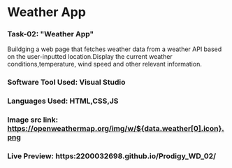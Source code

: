 # Weather App
### Task-02: "Weather App"
Buildging a web page that fetches weather data from a weather API based on the user-inputted location.Display the current weather conditions,temperature, wind speed and other relevant information.
### Software Tool Used: Visual Studio
### Languages Used: HTML,CSS,JS
### Image src link: https://openweathermap.org/img/w/${data.weather[0].icon}.png
### Live Preview: https:2200032698.github.io/Prodigy_WD_02/
